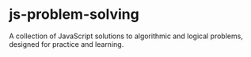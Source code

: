 # js-problem-solving
A collection of JavaScript solutions to algorithmic and logical problems, designed for practice and learning.
